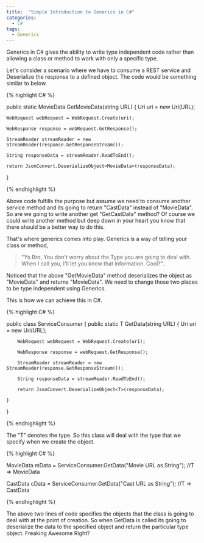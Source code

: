 ```yaml
---
title:  "Simple Introduction to Generics in C#"
categories:
  - C#
tags:
  - Generics
---
```


Generics in C# gives the ability to write type independent code rather than allowing a class or method to work with only a specific type.

Let's consider a scenario where we have to consume a REST service and Deserialize the response to a defined object. The code would be something similar to below.

{% highlight C# %}

public static MovieData GetMovieData(string URL)
{
	Uri uri = new Uri(URL);

	WebRequest webRequest = WebRequest.Create(uri);

	WebResponse response = webRequest.GetResponse();

	StreamReader streamReader = new StreamReader(response.GetResponseStream());

	String responseData = streamReader.ReadToEnd();

	return JsonConvert.DeserializeObject<MovieData>(responseData);

}

{% endhighlight %}

Above code fulfills the purpose but assume we need to consume another service method and its going to return "CastData" instead of "MovieData". So are we going to write another get "GetCastData" method? Of course we could write another method but deep down in your heart you know that there should be a better way to do this.

That's where generics comes into play. Generics is a way of telling your class or method,
> "Yo Bro, You don't worry about the Type you are going to deal with. When I call you, I'll let you know that information. Cool?".

Noticed that the above "GetMovieData" method deserializes the object as "MovieData" and returns "MovieData". We need to change those two places to be type independent using Generics.

This is how we can achieve this in C#.

{% highlight C# %}

public class ServiceConsumer<T>
{
	public static T GetData(string URL)
	{
		Uri uri = new Uri(URL);

		WebRequest webRequest = WebRequest.Create(uri);

		WebResponse response = webRequest.GetResponse();

		StreamReader streamReader = new StreamReader(response.GetResponseStream());

		String responseData = streamReader.ReadToEnd();

		return JsonConvert.DeserializeObject<T>(responseData);

	}
}

{% endhighlight %}


The "T" denotes the type. So this class will deal with the type that we specify when we create the object.


{% highlight C# %}

MovieData mData = ServiceConsumer<MovieData>.GetData("Movie URL as String"); //T => MovieData


CastData cData = ServiceConsumer<CastData>.GetData("Cast URL as String"); //T => CastData

{% endhighlight %}

The above two lines of code specifies the objects that the class is going to deal with at the point of creation. So when GetData is called its going to deserialize the data to the specified object and return the particular type object. Freaking Awesome Right?
